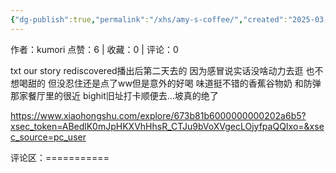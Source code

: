 ```yaml
---
{"dg-publish":true,"permalink":"/xhs/amy-s-coffee/","created":"2025-03-17T22:57:24.966+08:00","updated":"2025-03-17T22:57:24.967+08:00"}
---
```


作者：kumori
点赞：6   |   收藏：0   |   评论：0

txt our story rediscovered播出后第二天去的 因为感冒说实话没啥动力去逛 也不想喝甜的 但没忍住还是点了ww但是意外的好喝 味道挺不错的香蕉谷物奶 和防弹那家餐厅里的很近 bighit旧址打卡顺便去…坡真的绝了

https://www.xiaohongshu.com/explore/673b81b6000000000202a6b5?xsec_token=ABedlK0mJpHKXVhHhsR_CTJu9bVoXVgecLOjyfpaQQIxo=&xsec_source=pc_user

评论区：===========

